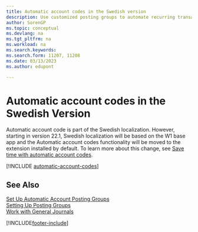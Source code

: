 ```yaml
---
title: Automatic account codes in the Swedish version
description: Use customized posting groups to automate recurring transactions in journals, sales documents, or purchase documents in the Swedish version.
author: SorenGP
ms.topic: conceptual
ms.devlang: na
ms.tgt_pltfrm: na
ms.workload: na
ms.search.keywords:
ms.search.form: 11207, 11208
ms.date: 03/13/2023
ms.author: edupont

---
```

# Automatic account codes in the Swedish Version

Automatic account code is part of the Swedish localization. However, starting in version 22.1, Swedish localization will be based on the W1 base app and the Automatic account codes functionality will be moved to the extension installed by default. To learn more about this change, see [Save time with automatic account codes](automatic-account-codes.md).  

[!INCLUDE [automatic-account-codes](../includes/FISE/automatic-account-codes.md)]

## See Also

[Set Up Automatic Account Posting Groups](how-to-set-up-automatic-account-posting-groups.md)  
[Setting Up Posting Groups](../../finance-posting-groups.md)  
[Work with General Journals](../../ui-work-general-journals.md)  


[!INCLUDE[footer-include](../../includes/footer-banner.md)]
